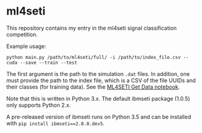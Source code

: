 # ml4seti

This repository contains my entry in the ml4seti signal classification competition.

Example usage:

```
python main.py /path/to/ml4seti/full/ -i /path/to/index_file.csv --cuda --save --train --test 
```

The first argument is the path to the simulation `.dat` files. In addition, one must provide the path to the index file, which is a CSV of the file UUIDs and their classes (for training data). See the [ML4SETI Get Data notebook](https://github.com/setiQuest/ML4SETI/blob/master/tutorials/Step_1_Get_Data.ipynb).

Note that this is written in Python 3.x. The default ibmseti package (1.0.5) only supports Python 2.x.

A pre-released version of ibmseti runs on Python 3.5 and can be installed with `pip install ibmseti==2.0.0.dev5`.
